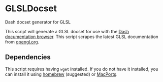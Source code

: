 GLSLDocset
==========

Dash docset generator for GLSL


This script will generate a GLSL docset for use with the [Dash
documentation browser](http://kapeli.com/dash). This script scrapes the
latest GLSL documentation from [opengl.org](http://opengl.org).

Dependencies
---
This script requires having `wget` installed.  If you do not have it
installed, you can install it using [homebrew](http://brew.sh)
(suggested) or [MacPorts](http://www.macports.org).
